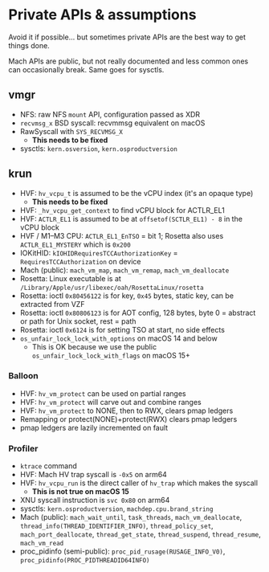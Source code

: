 # Private APIs & assumptions

Avoid it if possible... but sometimes private APIs are the best way to get things done.

Mach APIs are public, but not really documented and less common ones can occasionally break. Same goes for sysctls.

## vmgr

- NFS: raw NFS `mount` API, configuration passed as XDR
- `recvmsg_x` BSD syscall: recvmmsg equivalent on macOS
- RawSyscall with `SYS_RECVMSG_X`
  - **This needs to be fixed**
- sysctls: `kern.osversion`, `kern.osproductversion`

## krun

- HVF: `hv_vcpu_t` is assumed to be the vCPU index (it's an opaque type)
  - **This needs to be fixed**
- HVF: `_hv_vcpu_get_context` to find vCPU block for ACTLR_EL1
- HVF: `ACTLR_EL1` is assumed to be at `offsetof(SCTLR_EL1) - 8` in the vCPU block
- HVF / M1–M3 CPU: `ACTLR_EL1_EnTSO` = bit 1; Rosetta also uses `ACTLR_EL1_MYSTERY` which is `0x200`
- IOKitHID: `kIOHIDRequiresTCCAuthorizationKey` = `RequiresTCCAuthorization` on device
- Mach (public): `mach_vm_map`, `mach_vm_remap`, `mach_vm_deallocate`
- Rosetta: Linux executable is at `/Library/Apple/usr/libexec/oah/RosettaLinux/rosetta`
- Rosetta: ioctl `0x80456122` is for key, `0x45` bytes, static key, can be extracted from VZF
- Rosetta: ioctl `0x80806123` is for AOT config, 128 bytes, byte 0 = abstract or path for Unix socket, rest = path
- Rosetta: ioctl `0x6124` is for setting TSO at start, no side effects
- `os_unfair_lock_lock_with_options` on macOS 14 and below
  - This is OK because we use the public `os_unfair_lock_lock_with_flags` on macOS 15+

### Balloon

- HVF: `hv_vm_protect` can be used on partial ranges
- HVF: `hv_vm_protect` will carve out and combine ranges
- HVF: `hv_vm_protect` to NONE, then to RWX, clears pmap ledgers
- Remapping or protect(NONE)+protect(RWX) clears pmap ledgers
- pmap ledgers are lazily incremented on fault

### Profiler

- `ktrace` command
- HVF: Mach HV trap syscall is `-0x5` on arm64
- HVF: `hv_vcpu_run` is the direct caller of `hv_trap` which makes the syscall
  - **This is not true on macOS 15**
- XNU syscall instruction is `svc 0x80` on arm64
- sysctls: `kern.osproductversion`, `machdep.cpu.brand_string`
- Mach (public): `mach_wait_until`, `task_threads`, `mach_vm_deallocate`, `thread_info(THREAD_IDENTIFIER_INFO)`, `thread_policy_set`, `mach_port_deallocate`, `thread_get_state`, `thread_suspend`, `thread_resume`, `mach_vm_read`
- proc_pidinfo (semi-public): `proc_pid_rusage(RUSAGE_INFO_V0)`, `proc_pidinfo(PROC_PIDTHREADID64INFO)`
